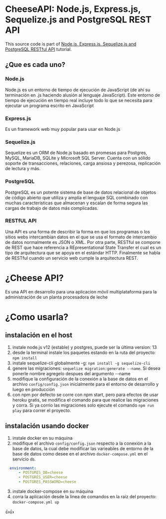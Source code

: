 # CheeseAPI: Node.js, Express.js, Sequelize.js and PostgreSQL REST API

This source code is part of [Node.js, Express.js, Sequelize.js and PostgreSQL RESTful API](https://www.djamware.com/post/5b56a6cc80aca707dd4f65a9/nodejs-expressjs-sequelizejs-and-postgresql-restful-api) tutorial.

## ¿Que es cada uno?
### Node.js
Node.js es un entorno de tiempo de ejecución de JavaScript (de ahí su terminación en .js haciendo alusión al lenguaje JavaScript). Este entorno de tiempo de ejecución en tiempo real incluye todo lo que se necesita para ejecutar un programa escrito en JavaScript

### Express.js
Es un framework web muy popular para usar en Node.js

### Sequelize.js
Sequelize es un ORM de Node.js basado en promesas para Postgres, MySQL, MariaDB, SQLite y Microsoft SQL Server. Cuenta con un sólido soporte de transacciones, relaciones, carga ansiosa y perezosa, replicación de lectura y más.

### PostgreSQL
PostgreSQL es un potente sistema de base de datos relacional de objetos de código abierto que utiliza y amplía el lenguaje SQL combinado con muchas características que almacenan y escalan de forma segura las cargas de trabajo de datos más complicadas.

### RESTfUL API
Una API es una forma de describir la forma en que los programas o los sitios webs intercambian datos en el que se usa el formato de intercambio de datos normalmente es JSON o XML. Por otra parte, RESTful se compone de REST que hace referencia a REpresentational State Transfer el cual es un tipo de arquitectura que se apoya en el estándar HTTP. Finalmente se habla de RESTful cuando un servicio web cumple la arquitectura REST.

# ¿Cheese API?
Es una API en desarrollo para una aplicacion móvil multiplataforma para la administración de un planta procesadora de leche

# ¿Como usarla?
## instalación en el host
1. instale node.js v12 (estable) y postgres, puede ser la última version: 13
2. desde la terminal instale los paquetes estando en la ruta del proyecto: `npm install`
3. instale sequelize-cli globalmente -g: `npm install -g sequelize-cli`
4. genere las migraciones: `sequelize migration:generate --name`. Si desea ponerle nombre agregelo despues del argumento --name
6. modifique la configuración de la conexión a la base de datos en el archivo `config/config.json` inicialmente para el entorno de desarrollo y luego en producción
7. con npm por defecto se corre con npm start, pero para efectos de usar heroku gratis, se modifica el comando para que realice las migraciones y corra. Si ya corrio las migraciones solo ejecute el comando `npm run play` para correr el proyecto.

## instalación usando docker
1. instale docker en su máquina
2. modifique el archivo `config/config.json` respecto a la conexión a la base de datos, la cual debe modificar las varieables de entorno de la base de datos como desee en el archivo `docker-compose.yml` en el servicio `db`.
``` .yml
  environment:
      - POSTGRES_DB=cheese
      - POSTGRES_USER=cheese
      - POSTGRES_PASSWORD=cheese
```
3. instale docker-compose en su máquina
4. corra la aplicación desde la linea de comandos en la raiz del proyecto: `docker-compose.yml up`

👍👍

